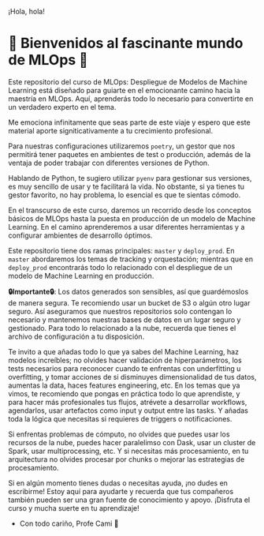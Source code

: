 ¡Hola, hola!

# 💚 Bienvenidos al fascinante mundo de MLOps 💚

Este repositorio del curso de MLOps: Despliegue de Modelos de Machine Learning está diseñado para guiarte en el emocionante camino hacia la maestría en MLOps. Aquí, aprenderás todo lo necesario para convertirte en un verdadero experto en el tema.

Me emociona infinitamente que seas parte de este viaje y espero que este material aporte signiticativamente a tu crecimiento profesional.

Para nuestras configuraciones utilizaremos `poetry`, un gestor que nos permitirá tener paquetes en ambientes de test o producción, además de la ventaja de poder trabajar con diferentes versiones de Python.

Hablando de Python, te sugiero utilizar `pyenv` para gestionar sus versiones, es muy sencillo de usar y te facilitará la vida. No obstante, si ya tienes tu gestor favorito, no hay problema, lo esencial es que te sientas cómodo.

En el transcurso de este curso, daremos un recorrido desde los conceptos básicos de MLOps hasta la puesta en producción de un modelo de Machine Learning. En el camino aprenderemos a usar diferentes herramientas y a configurar ambientes de desarrollo óptimos.

Este repositorio tiene dos ramas principales: `master` y `deploy_prod`. En `master` abordaremos los temas de tracking y orquestación; mientras que en `deploy_prod` encontrarás todo lo relacionado con el despliegue de un modelo de Machine Learning en producción.

**🔒Importante🔒**: Los datos generados son sensibles, así que guardémoslos de manera segura. Te recomiendo usar un bucket de S3 o algún otro lugar seguro. Así aseguramos que nuestros repositorios solo contengan lo necesario y mantenemos nuestras bases de datos en un lugar seguro y gestionado. Para todo lo relacionado a la nube, recuerda que tienes el archivo de configuración a tu disposición.


Te invito a que añadas todo lo que ya sabes del Machine Learning, haz modelos increíbles; no olvides hacer validación de hiperparámetros, los tests necesarios para reconocer cuando te enfrentas con underfitting u overfitting, y tomar acciones de si disminuyes dimensionalidad de tus datos, aumentas la data, haces features engineering, etc. En los temas que ya vimos, te recomiendo que pongas en práctica todo lo que aprendiste, y para hacer más profesionales tus flujos, atrévete a desarrollar workflows, agendarlos, usar artefactos como input y output entre las tasks. Y añadas toda la lógica que necesitas si requieres de triggers o notificaciones.

Si enfrentas problemas de cómputo, no olvides que puedes usar los recursos de la nube, puedes hacer paralelimso con Dask, usar un cluster de Spark, usar multiprocessing, etc. Y si necesitas más  procesamiento, en tu arquitectura no olvides procesar por chunks o mejorar las estrategias de procesamiento. 


Si en algún momento tienes dudas o necesitas ayuda, ¡no dudes en escribirme! Estoy aquí para ayudarte y recuerda que tus compañeros también pueden ser una gran fuente de conocimiento y apoyo. ¡Disfruta el curso y mucha suerte en tu aprendizaje!

- Con todo cariño, Profe Cami 💙